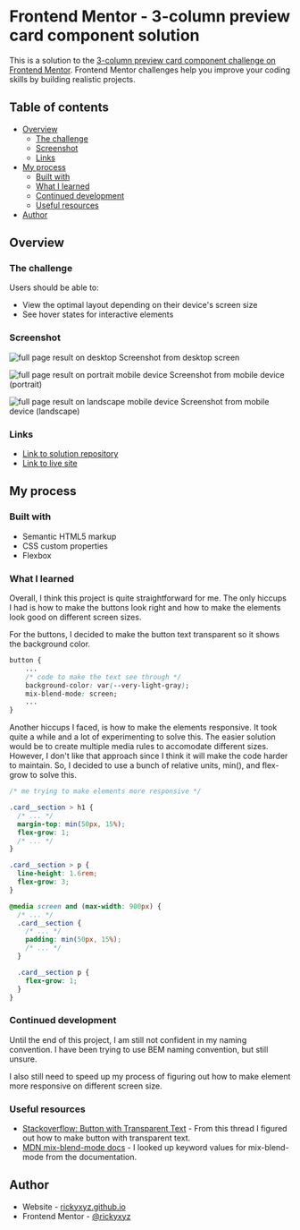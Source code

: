 # Frontend Mentor - 3-column preview card component solution

This is a solution to the [3-column preview card component challenge on Frontend Mentor](https://www.frontendmentor.io/challenges/3column-preview-card-component-pH92eAR2-). Frontend Mentor challenges help you improve your coding skills by building realistic projects.

## Table of contents

- [Overview](#overview)
  - [The challenge](#the-challenge)
  - [Screenshot](#screenshot)
  - [Links](#links)
- [My process](#my-process)
  - [Built with](#built-with)
  - [What I learned](#what-i-learned)
  - [Continued development](#continued-development)
  - [Useful resources](#useful-resources)
- [Author](#author)

## Overview

### The challenge

Users should be able to:

- View the optimal layout depending on their device's screen size
- See hover states for interactive elements

### Screenshot

![full page result on desktop](./screenshot/3-column-preview-card-component-desktop.png)
Screenshot from desktop screen

![full page result on portrait mobile device](./screenshot/3-column-preview-card-component-mobile-portrait.png)
Screenshot from mobile device (portrait)

![full page result on landscape mobile device](./screenshot/3-column-preview-card-component-mobile-landscape.png)
Screenshot from mobile device (landscape)

### Links

- [Link to solution repository](https://github.com/rickyxyz/frontendmentor-projects/tree/main/3-column-preview-card-component-main)
- [Link to live site](https://rickyxyz.github.io/frontendmentor-projects/3-column-preview-card-component-main/index.html)

## My process

### Built with

- Semantic HTML5 markup
- CSS custom properties
- Flexbox

### What I learned

Overall, I think this project is quite straightforward for me. The only hiccups I had is how to make the buttons look right and how to make the elements look good on different screen sizes.

For the buttons, I decided to make the button text transparent so it shows the background color.

```css
button {
    ...
    /* code to make the text see through */
    background-color: var(--very-light-gray);
    mix-blend-mode: screen;
    ...
}
```

Another hiccups I faced, is how to make the elements responsive. It took quite a while and a lot of experimenting to solve this. The easier solution would be to create multiple media rules to accomodate different sizes. However, I don't like that approach since I think it will make the code harder to maintain. So, I decided to use a bunch of relative units, min(), and flex-grow to solve this.

```css
/* me trying to make elements more responsive */

.card__section > h1 {
  /* ... */
  margin-top: min(50px, 15%);
  flex-grow: 1;
  /* ... */
}

.card__section > p {
  line-height: 1.6rem;
  flex-grow: 3;
}

@media screen and (max-width: 900px) {
  /* ... */
  .card__section {
    /* ... */
    padding: min(50px, 15%);
    /* ... */
  }

  .card__section p {
    flex-grow: 1;
  }
}
```

### Continued development

Until the end of this project, I am still not confident in my naming convention. I have been trying to use BEM naming convention, but still unsure.

I also still need to speed up my process of figuring out how to make element more responsive on different screen size.

### Useful resources

- [Stackoverflow: Button with Transparent Text](https://stackoverflow.com/questions/52319787/css-button-with-transparent-text) - From this thread I figured out how to make button with transparent text.
- [MDN mix-blend-mode docs](https://developer.mozilla.org/en-US/docs/Web/CSS/mix-blend-mode) - I looked up keyword values for mix-blend-mode from the documentation.

## Author

- Website - [rickyxyz.github.io](https://rickyxyz.github.io/)
- Frontend Mentor - [@rickyxyz](https://www.frontendmentor.io/profile/rickyxyz)
